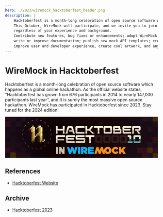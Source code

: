 ```yaml
---
hero: ./2023/wiremock_hacktoberfest_header.png
description: |
    Hacktoberfest is a month-long celebration of open source software which happens as a global online hackathon.
    This October, WireMock will participate, and we invite you to join us,
    regardless of your experience and background.
    Contribute new features, bug fixes or enhancements; adopt WireMock in your projects;
    write or improve documentation; publish new mock API templates; create new demos;
    improve user and developer experience, create cool artwork, and anything else!
---
```


# WireMock in Hacktoberfest

Hacktoberfest is a month-long celebration of open source software which happens as a global online hackathon.
As the official website states, “Hacktoberfest has grown from 676 participants in 2014 to nearly 147,000 participants last year”,
and it is surely the most massive open source hackathon.
WireMock has participated in Hacktoberfest since 2023.
Stay tuned for the 2024 edition!

![Hacktoberfest 2023](./2023/wiremock_hacktoberfest_header.png)

## References

- [Hacktoberfest Website](https://hacktoberfest.com/)

## Archive

- [Hacktoberfest 2023](./2023/README.md)


